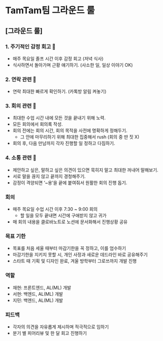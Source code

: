 # TamTam팀 그라운드 룰

## [그라운드 룰]

### 1. 주기적인 감정 회고 💬

- 매주 목요일 졸프 시간 이후 감정 회고 (저녁 식사)
- 식사하면서 돌아가며 근황 얘기하기. (사소한 일, 일상 이야기 OK)

### 2. 연락 관련 📱

- 연락 최대한 빠르게 확인하기. (카톡방 알림 켜놓기)

### 3. 회의 관련 🤝

- 최대한 수업 시간 내에 모든 것을 끝내기 위해 노력.
- 모든 회의에서 회의록 작성.
- 회의 전에는 회의 시간, 회의 목적을 사전에 명확하게 정해두기.
    - 그 안에 마무리하기 위해 최대한 집중해서 rush (회의 중 딴 짓 X)
- 회의 후, 다음 만남까지 각자 진행할 일 정하고 다짐하기.

### 4. 소통 관련 👥

- 제안하고 싶은, 말하고 싶은 의견이 있으면 묵히지 말고 최대한 꺼내어 말해보기.
- 서로 말을 끊지 않고 끝까지 경청해주기.
- 감정이 격양되면 ‘~용’을 끝에 붙여줘서 원활한 회의 진행 돕기.

### 회의

- 매주 목요일 수업 시간 이후 7:30 ~ 9:00 회의
    - 할 일을 모두 끝내면 시간에 구애받지 않고 귀가
- 매 회의 내용을 클로바노트로 노션에 문서화해서 진행상황 공유

### 목표 기한

- 목표를 처음 세울 때부터 마감기한을 꼭 정하고, 이를 엄수하기
- 마감기한을 지키지 못할 시, 개인 사정과 새로운 데드라인 바로 공유해주기
- 스타트 때 기획 및 디자인 완료, 겨울 방학부터 그로쓰까지 개발 진행

### 역할

- 재현: 프론트엔드, AL(ML) 개발
- 서현: 백엔드, AL(ML)  개발
- 지민: 백엔드, AL(ML)  개발

### 피드백

- 각자의 의견을 자유롭게 제시하며 적극적으로 임하기
- 분기 별 피어리뷰 및 한 달 회고 진행하기
